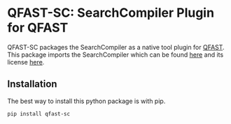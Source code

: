 # QFAST-SC: SearchCompiler Plugin for QFAST

QFAST-SC packages the SearchCompiler as a native tool plugin for [QFAST](https://github.com/edyounis/qfast). This package imports the SearchCompiler which can be found [here](https://github.com/WolfLink/search_compiler) and its license [here](https://https://github.com/WolfLink/search_compiler/blob/master/LICENSE).

## Installation

The best way to install this python package is with pip.

```
pip install qfast-sc
```
